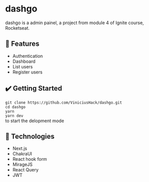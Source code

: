 # dashgo
dashgo is a admin painel, a project from module 4 of Ignite course, Rocketseat.

## 🔨 Features
- Authentication
- Dashboard
- List users
- Register users

## ✔️ Getting Started
`git clone https://github.com/ViniciusHack/dashgo.git`<br>
`cd dashgo`<br>
`yarn`<br>
`yarn dev`<br>
to start the delopment mode

## 🔧 Technologies
- Next.js
- ChakraUI
- React hook form
- MirageJS
- React Query
- JWT

